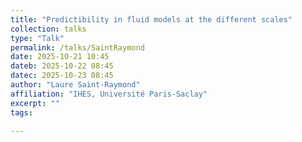 ```yaml
---
title: "Predictibility in fluid models at the different scales"
collection: talks
type: "Talk"
permalink: /talks/SaintRaymond
date: 2025-10-21 10:45
dateb: 2025-10-22 08:45 
datec: 2025-10-23 08:45
author: "Laure Saint-Raymond" 
affiliation: "IHES, Université Paris-Saclay"
excerpt: ""
tags: 

---
```

